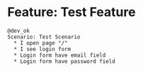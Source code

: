 # Feature: Test Feature

```feature
@dev_ok
Scenario: Test Scenario
  * I open page "/"
  * I see login form
  * Login form have email field
  * Login form have password field
```
